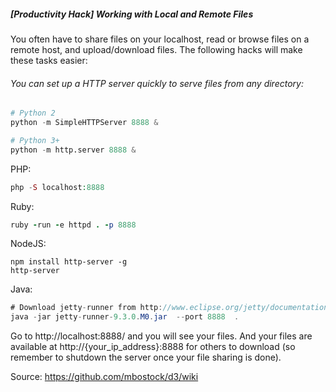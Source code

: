 ##### [Productivity Hack] Working with Local and Remote Files

You often have to share files on your localhost, read or browse files on a remote host, and upload/download files. The following hacks will make these tasks easier: 


###### You can set up a HTTP server quickly to serve files from any directory: 

```python 
# Python 2
python -m SimpleHTTPServer 8888 &

# Python 3+
python -m http.server 8888 &
```

PHP: 

```php
php -S localhost:8888
```
Ruby:
 
```ruby
ruby -run -e httpd . -p 8888
```

NodeJS: 

```node
npm install http-server -g
http-server
```

Java: 

```java
# Download jetty-runner from http://www.eclipse.org/jetty/documentation/current/runner.html
java -jar jetty-runner-9.3.0.M0.jar  --port 8888  .
```
Go to http://localhost:8888/ and you will see your files. And your files are available at http://{your_ip_address}:8888 for others to download (so remember to shutdown the server once your file sharing is done).

Source: https://github.com/mbostock/d3/wiki
